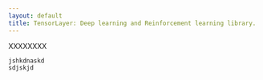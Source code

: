 ```yaml
---
layout: default
title: TensorLayer: Deep learning and Reinforcement learning library.
---
```


XXXXXXXX
	
	jshkdnaskd
	sdjskjd
